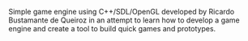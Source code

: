 Simple game engine using C++/SDL/OpenGL developed by Ricardo Bustamante de Queiroz in an attempt to learn how to develop a game engine and create a tool to build quick games and prototypes.